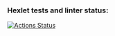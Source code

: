 ### Hexlet tests and linter status:
[![Actions Status](https://github.com/k1ntsugi1/frontend-project-lvl4/workflows/hexlet-check/badge.svg)](https://github.com/k1ntsugi1/frontend-project-lvl4/actions)